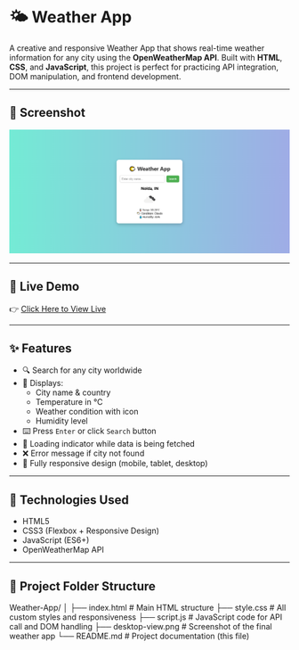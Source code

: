 # 🌤️ Weather App

A creative and responsive Weather App that shows real-time weather information for any city using the **OpenWeatherMap API**. Built with **HTML**, **CSS**, and **JavaScript**, this project is perfect for practicing API integration, DOM manipulation, and frontend development.

---

## 📸 Screenshot

![Desktop View](desktop-view.png)

---

## 🔗 Live Demo

👉 [Click Here to View Live](https://suru190.github.io/Weather-App/)

---

## ✨ Features

- 🔍 Search for any city worldwide
- 🎯 Displays:
  - City name & country
  - Temperature in °C
  - Weather condition with icon
  - Humidity level
- ⌨️ Press `Enter` or click `Search` button
- 🔄 Loading indicator while data is being fetched
- ❌ Error message if city not found
- 📱 Fully responsive design (mobile, tablet, desktop)

---

## 🚀 Technologies Used

- HTML5
- CSS3 (Flexbox + Responsive Design)
- JavaScript (ES6+)
- OpenWeatherMap API

---

## 📁 Project Folder Structure

Weather-App/
│
├── index.html          # Main HTML structure
├── style.css           # All custom styles and responsiveness
├── script.js           # JavaScript code for API call and DOM handling
├── desktop-view.png    # Screenshot of the final weather app
└── README.md           # Project documentation (this file)
